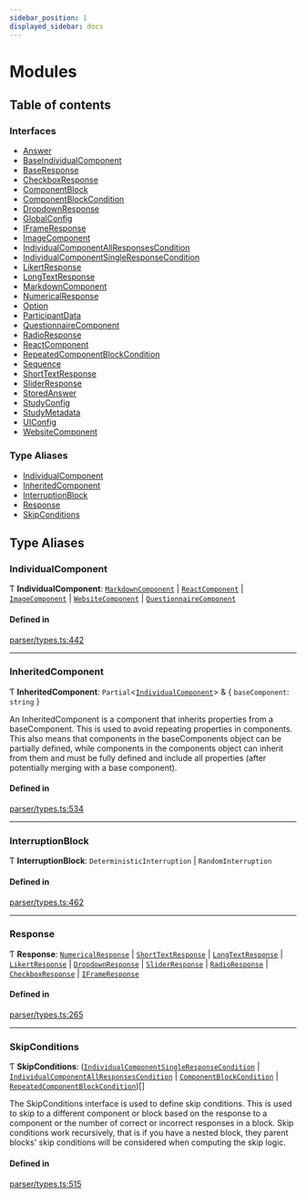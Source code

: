 ```yaml
---
sidebar_position: 1
displayed_sidebar: docs
---
```


# Modules

## Table of contents

### Interfaces

- [Answer](interfaces/Answer.md)
- [BaseIndividualComponent](interfaces/BaseIndividualComponent.md)
- [BaseResponse](interfaces/BaseResponse.md)
- [CheckboxResponse](interfaces/CheckboxResponse.md)
- [ComponentBlock](interfaces/ComponentBlock.md)
- [ComponentBlockCondition](interfaces/ComponentBlockCondition.md)
- [DropdownResponse](interfaces/DropdownResponse.md)
- [GlobalConfig](interfaces/GlobalConfig.md)
- [IFrameResponse](interfaces/IFrameResponse.md)
- [ImageComponent](interfaces/ImageComponent.md)
- [IndividualComponentAllResponsesCondition](interfaces/IndividualComponentAllResponsesCondition.md)
- [IndividualComponentSingleResponseCondition](interfaces/IndividualComponentSingleResponseCondition.md)
- [LikertResponse](interfaces/LikertResponse.md)
- [LongTextResponse](interfaces/LongTextResponse.md)
- [MarkdownComponent](interfaces/MarkdownComponent.md)
- [NumericalResponse](interfaces/NumericalResponse.md)
- [Option](interfaces/Option.md)
- [ParticipantData](interfaces/ParticipantData.md)
- [QuestionnaireComponent](interfaces/QuestionnaireComponent.md)
- [RadioResponse](interfaces/RadioResponse.md)
- [ReactComponent](interfaces/ReactComponent.md)
- [RepeatedComponentBlockCondition](interfaces/RepeatedComponentBlockCondition.md)
- [Sequence](interfaces/Sequence.md)
- [ShortTextResponse](interfaces/ShortTextResponse.md)
- [SliderResponse](interfaces/SliderResponse.md)
- [StoredAnswer](interfaces/StoredAnswer.md)
- [StudyConfig](interfaces/StudyConfig.md)
- [StudyMetadata](interfaces/StudyMetadata.md)
- [UIConfig](interfaces/UIConfig.md)
- [WebsiteComponent](interfaces/WebsiteComponent.md)

### Type Aliases

- [IndividualComponent](modules.md#individualcomponent)
- [InheritedComponent](modules.md#inheritedcomponent)
- [InterruptionBlock](modules.md#interruptionblock)
- [Response](modules.md#response)
- [SkipConditions](modules.md#skipconditions)

## Type Aliases

### IndividualComponent

Ƭ **IndividualComponent**: [`MarkdownComponent`](interfaces/MarkdownComponent.md) \| [`ReactComponent`](interfaces/ReactComponent.md) \| [`ImageComponent`](interfaces/ImageComponent.md) \| [`WebsiteComponent`](interfaces/WebsiteComponent.md) \| [`QuestionnaireComponent`](interfaces/QuestionnaireComponent.md)

#### Defined in

[parser/types.ts:442](https://github.com/revisit-studies/study/blob/4b1bc13/src/parser/types.ts#L442)

___

### InheritedComponent

Ƭ **InheritedComponent**: `Partial`\<[`IndividualComponent`](modules.md#individualcomponent)\> & \{ `baseComponent`: `string`  }

An InheritedComponent is a component that inherits properties from a baseComponent. This is used to avoid repeating properties in components. This also means that components in the baseComponents object can be partially defined, while components in the components object can inherit from them and must be fully defined and include all properties (after potentially merging with a base component).

#### Defined in

[parser/types.ts:534](https://github.com/revisit-studies/study/blob/4b1bc13/src/parser/types.ts#L534)

___

### InterruptionBlock

Ƭ **InterruptionBlock**: `DeterministicInterruption` \| `RandomInterruption`

#### Defined in

[parser/types.ts:462](https://github.com/revisit-studies/study/blob/4b1bc13/src/parser/types.ts#L462)

___

### Response

Ƭ **Response**: [`NumericalResponse`](interfaces/NumericalResponse.md) \| [`ShortTextResponse`](interfaces/ShortTextResponse.md) \| [`LongTextResponse`](interfaces/LongTextResponse.md) \| [`LikertResponse`](interfaces/LikertResponse.md) \| [`DropdownResponse`](interfaces/DropdownResponse.md) \| [`SliderResponse`](interfaces/SliderResponse.md) \| [`RadioResponse`](interfaces/RadioResponse.md) \| [`CheckboxResponse`](interfaces/CheckboxResponse.md) \| [`IFrameResponse`](interfaces/IFrameResponse.md)

#### Defined in

[parser/types.ts:265](https://github.com/revisit-studies/study/blob/4b1bc13/src/parser/types.ts#L265)

___

### SkipConditions

Ƭ **SkipConditions**: ([`IndividualComponentSingleResponseCondition`](interfaces/IndividualComponentSingleResponseCondition.md) \| [`IndividualComponentAllResponsesCondition`](interfaces/IndividualComponentAllResponsesCondition.md) \| [`ComponentBlockCondition`](interfaces/ComponentBlockCondition.md) \| [`RepeatedComponentBlockCondition`](interfaces/RepeatedComponentBlockCondition.md))[]

The SkipConditions interface is used to define skip conditions. This is used to skip to a different component or block based on the response to a component or the number of correct or incorrect responses in a block. Skip conditions work recursively, that is if you have a nested block, they parent blocks' skip conditions will be considered when computing the skip logic.

#### Defined in

[parser/types.ts:515](https://github.com/revisit-studies/study/blob/4b1bc13/src/parser/types.ts#L515)
